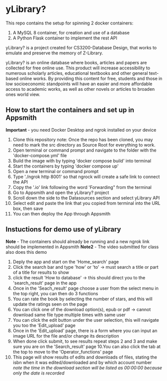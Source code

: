 # yLibrary? 

This repo contains the setup for spinning 2 docker containers:
  1. A MySQL 8 container, for creation and use of a database
  2. A Python Flask container to implement the rest API

yLibrary? is a project created for CS3200-Database Design, that works to emulate and preserve the memory of Z-Library.

yLibrary? is an online database where books, articles and papers are collected for free online use. 
This product will increase accessibility to numerous scholarly articles, educational textbooks and other general text-based online works. 
By providing this content for free, students and those in low socioeconomic standpoints will have an easier and more affordable 
access to academic works, as well as other novels or articles to broaden ones world view.
  
## How to start the containers and set up in Appsmith
**Important** - you need Docker Desktop and ngrok installed on your device

  1. Clone this repository
  note: Once the repo has been cloned, you may need to mark the src directory as Source Root for everything to work.
  2. Open terminal or command prompt and navigate to the folder with the 'docker-compose.yml' file
  3. Build the image with by typing 'docker compose build' into terminal
  4. Start the containers by typing 'docker compose up'
  5. Open a new terminal or command prompt
  6. Type './ngrok http 8001' so that ngrock will create a safe link to connect the API
  7. Copy the '.io' link following the word 'Forwarding" from the terminal
  8. Go to Appsmith and open the yLibrary? project
  9. Scroll down the side to the Datasources section and select yLibrary API
  10. Select edit and paste the link that you copied from terminal into the URL box, then save
  11. You can then deploy the App through Appsmith

## Instuctions for demo use of yLibrary
**Note** - The containers should already be running and a new ngrok link should be implemented in Appsmith
**Note2** - The video submitted for class also does this demo

  1. Deply the app and start on the 'Home_search' page
  2. Click the search bar and type 'how' or 'to' -> must search a title or part of a title for results to show
  3. click the result 'How to database' -> this should direct you to the 'search_result' page in the app
  4. Once in the 'Seach_result' page choose a user from the select menu in the top right, you can then do 3 functions
  5. You can rate the book by selecting the number of stars, and this will update the ratings seen on the page
  6. You can click one of the download option(s), epub or pdf -> cannot download same file type multiple times with same user
  7. You can click the edit button under the user selection, this will navigate you too the 'Edit_upload' page
  8. Once in the 'Edit_upload' page, there is a form where you can input an image URL for the file and/or change its description
  9. When done click submit, to see results repeat steps 2 and 3 and make sure you are on the 'Search_result' page
  10.You can also click the tab at the top to move to the 'Operator_functions' page
  11. This page will show results of edits and downloads of files, stating the isbn when it was edited/downloaded and by which account number  
  *note the time in the download section will be listed as 00:00:00 because only the date is recorded*
  
  

